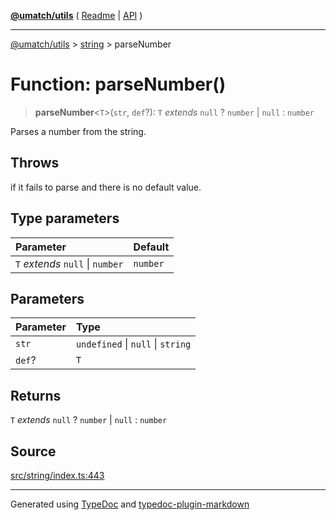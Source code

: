 [**@umatch/utils**](../../README.md) ( [Readme](../../README.md) \| [API](../../API.md) )

---

[@umatch/utils](../../API.md) > [string](../README.md) > parseNumber

# Function: parseNumber()

> **parseNumber**\<`T`\>(`str`, `def`?): `T` _extends_ `null` ? `number` \| `null` : `number`

Parses a number from the string.

## Throws

if it fails to parse and there is no default value.

## Type parameters

| Parameter                        | Default  |
| :------------------------------- | :------- |
| `T` _extends_ `null` \| `number` | `number` |

## Parameters

| Parameter | Type                              |
| :-------- | :-------------------------------- |
| `str`     | `undefined` \| `null` \| `string` |
| `def`?    | `T`                               |

## Returns

`T` _extends_ `null` ? `number` \| `null` : `number`

## Source

[src/string/index.ts:443](https://github.com/umatch-oficial/utils/blob/1dcf13d/src/string/index.ts#L443)

---

Generated using [TypeDoc](https://typedoc.org/) and [typedoc-plugin-markdown](https://www.npmjs.com/package/typedoc-plugin-markdown)

